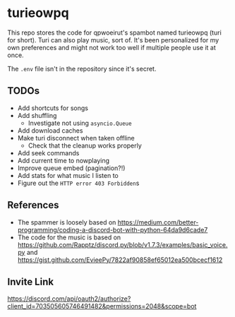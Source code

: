 # turieowpq

This repo stores the code for qpwoeirut's spambot named turieowpq (turi for short).
Turi can also play music, sort of.
It's been personalized for my own preferences and might not work too well if multiple people use it at once.

The `.env` file isn't in the repository since it's secret.

## TODOs
* Add shortcuts for songs
* Add shuffling
  * Investigate not using `asyncio.Queue`
* Add download caches
* Make turi disconnect when taken offline
  * Check that the cleanup works properly
* Add seek commands
* Add current time to nowplaying
* Improve queue embed (pagination?!)
* Add stats for what music I listen to
* Figure out the `HTTP error 403 Forbidden`s

## References
* The spammer is loosely based on https://medium.com/better-programming/coding-a-discord-bot-with-python-64da9d6cade7
* The code for the music is based on https://github.com/Rapptz/discord.py/blob/v1.7.3/examples/basic_voice.py and https://gist.github.com/EvieePy/7822af90858ef65012ea500bcecf1612


## Invite Link
https://discord.com/api/oauth2/authorize?client_id=703505605746491482&permissions=2048&scope=bot
